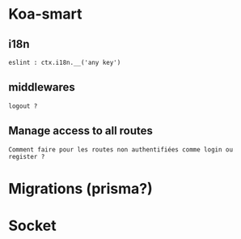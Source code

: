 # Koa-smart
## i18n
    eslint : ctx.i18n.__('any key')
## middlewares
    logout ?
## Manage access to all routes
    Comment faire pour les routes non authentifiées comme login ou register ?

# Migrations (prisma?)

# Socket